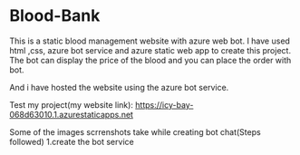 # Blood-Bank
This is a static blood management website with azure web bot. I have used html ,css, azure bot service and azure static web app to create this project. The bot can display the price of the blood and you can place the order with bot.

And i have hosted the website using the azure bot service.

Test my project(my website link): https://icy-bay-068d63010.1.azurestaticapps.net

Some of the images scrrenshots take while creating bot chat(Steps followed)
1.create the bot service
